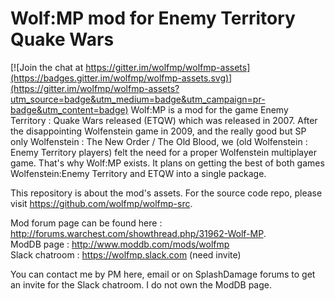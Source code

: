 # Wolf:MP mod for Enemy Territory Quake Wars

[![Join the chat at https://gitter.im/wolfmp/wolfmp-assets](https://badges.gitter.im/wolfmp/wolfmp-assets.svg)](https://gitter.im/wolfmp/wolfmp-assets?utm_source=badge&utm_medium=badge&utm_campaign=pr-badge&utm_content=badge)
Wolf:MP is a mod for the game Enemy Territory : Quake Wars released (ETQW) which was released in 2007.
After the disappointing Wolfenstein game in 2009, and the really good but SP only Wolfenstein : The New Order / The Old Blood, we (old Wolfenstein : Enemy Territory players) felt the need for a proper Wolfenstein multiplayer game. That's why Wolf:MP exists. 
It plans on getting the best of both games Wolfenstein:Enemy Territory and ETQW into a single package.

This repository is about the mod's assets. For the source code repo, please visit https://github.com/wolfmp/wolfmp-src.  

Mod forum page can be found here : http://forums.warchest.com/showthread.php/31962-Wolf-MP.  
ModDB page : http://www.moddb.com/mods/wolfmp  
Slack chatroom : https://wolfmp.slack.com (need invite)  
  
You can contact me by PM here, email or on SplashDamage forums to get an invite for the Slack chatroom. I do not own the ModDB page.
